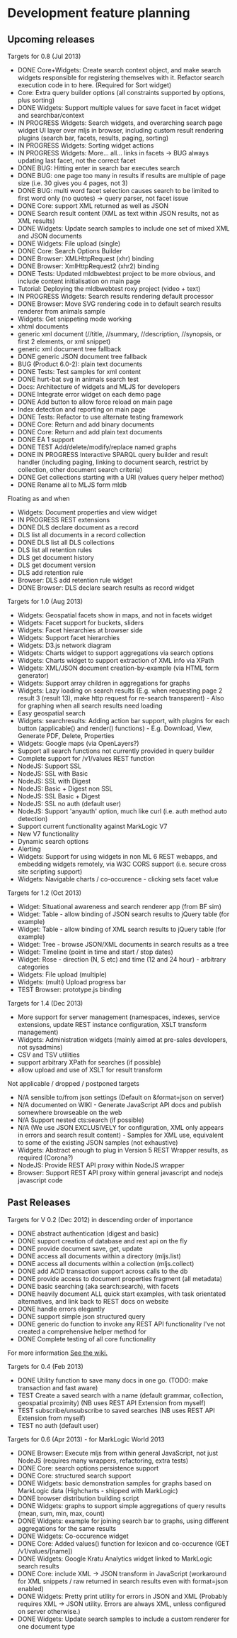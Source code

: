 # Development feature planning

## Upcoming releases

Targets for 0.8 (Jul 2013)
 - DONE Core+Widgets: Create search context object, and make search widgets responsible for registering themselves with it. Refactor search execution code in to here. (Required for Sort widget)
 - Core: Extra query builder options (all constraints supported by options, plus sorting)
 - DONE Widgets: Support multiple values for save facet in facet widget and searchbar/context
 - IN PROGRESS Widgets: Search widgets, and overarching search page widget UI layer over mljs in browser, including custom result rendering plugins (search bar, facets, results, paging, sorting)
  - IN PROGRESS Widgets: Sorting widget actions
  - IN PROGRESS Widgets: More... all... links in facets -> BUG always updating last facet, not the correct facet
  - DONE BUG: Hitting enter in search bar executes search
  - DONE BUG: one page too many in results if results are multiple of page size (i.e. 30 gives you 4 pages, not 3)
  - DONE BUG: multi word facet selection causes search to be limited to first word only (no quotes) -> query parser, not facet issue
 - DONE Core: support XML returned as well as JSON
  - DONE Search result content (XML as text within JSON results, not as XML results)
 - DONE Widgets: Update search samples to include one set of mixed XML and JSON documents
 - DONE Widgets: File upload (single)
 - DONE Core: Search Options Builder
 - DONE Browser: XMLHttpRequest (xhr) binding
 - DONE Browser: XmlHttpRequest2 (xhr2) binding
 - DONE Tests: Updated mldbwebtest project to be more obvious, and include content initialisation on main page
 - Tutorial: Deploying the mldbwebtest roxy project (video + text)
 - IN PROGRESS Widgets: Search results rendering default processor
  - DONE Browser: Move SVG rendering code in to default search results renderer from animals sample
  - Widgets: Get snippeting mode working
  - xhtml documents
  - generic xml document (//title, //summary, //description, //synopsis, or first 2 elements, or xml snippet)
  - generic xml document tree fallback
  - DONE generic JSON document tree fallback
  - BUG (Product 6.0-2): plain text documents
 - DONE Tests: Test samples for xml content 
  - DONE hurt-bat svg in animals search test
 - Docs: Architecture of widgets and MLJS for developers
 - DONE Integrate error widget on each demo page
 - DONE Add button to allow force reload on main page
 - Index detection and reporting on main page
 - DONE Tests: Refactor to use alternate testing framework
 - DONE Core: Return and add binary documents
 - DONE Core: Return and add plain text documents
 - DONE EA 1 support
  - DONE TEST Add/delete/modify/replace named graphs
  - DONE IN PROGRESS Interactive SPARQL query builder and result handler (including paging, linking to document search, restrict by collection, other document search criteria)
 - DONE Get collections starting with a URI (values query helper method)
 - DONE Rename all to MLJS form mldb
  
Floating as and when
 - Widgets: Document properties and view widget
 - IN PROGRESS REST extensions
  - DONE DLS declare document as a record
  - DLS list all documents in a record collection
  - DONE DLS list all DLS collections
  - DLS list all retention rules
  - DLS get document history
  - DLS get document version
  - DLS add retention rule
  - Browser: DLS add retention rule widget
  - DONE Browser: DLS declare search results as record widget
 
Targets for 1.0 (Aug 2013)
 - Widgets: Geospatial facets show in maps, and not in facets widget
 - Widgets: Facet support for buckets, sliders
 - Widgets: Facet hierarchies at browser side
 - Widgets: Support facet hierarchies
 - Widgets: D3.js network diagram
 - Widgets: Charts widget to support aggregations via search options
 - Widgets: Charts widget to support extraction of XML info via XPath
 - Widgets: XML/JSON document creation-by-example (via HTML form generator)
 - Widgets: Support array children in aggregations for graphs
 - Widgets: Lazy loading on search results (E.g. when requesting page 2 result 3 (result 13), make http request for re-search transparent) - Also for graphing when all search results need loading
 - Easy geospatial search
 - Widgets: searchresults: Adding action bar support, with plugins for each button (applicable() and render() functions) - E.g. Download, View, Generate PDF, Delete, Properties 
 - Widgets: Google maps (via OpenLayers?)
 - Support all search functions not currently provided in query builder
 - Complete support for /v1/values REST function
 - NodeJS: Support SSL
 - NodeJS: SSL with Basic
 - NodeJS: SSL with Digest
 - NodeJS: Basic + Digest non SSL
 - NodeJS: SSL Basic + Digest
 - NodeJS: SSL no auth (default user)
 - NodeJS: Support 'anyauth' option, much like curl (i.e. auth method auto detection)
 - Support current functionality against MarkLogic V7
 - New V7 functionality
  - Dynamic search options
  - Alerting
 - Widgets: Support for using widgets in non ML 6 REST webapps, and embedding widgets remotely, via W3C CORS support (i.e. secure cross site scripting support)
 - Widgets: Navigable charts / co-occurence - clicking sets facet value

Targets for 1.2 (Oct 2013)
 - Widget: Situational awareness and search renderer app (from BF sim)
 - Widget: Table - allow binding of JSON search results to jQuery table (for example)
 - Widget: Table - allow binding of XML search results to jQuery table (for example)
 - Widget: Tree - browse JSON/XML documents in search results as a tree
 - Widget: Timeline (point in time and start / stop dates)
 - Widget: Rose - direction (N, S etc) and time (12 and 24 hour) - arbitrary categories
 - Widgets: File upload (multiple)
 - Widgets: (multi) Upload progress bar
 - TEST Browser: prototype.js binding
 
Targets for 1.4 (Dec 2013)
 - More support for server management (namespaces, indexes, service extensions, update REST instance configuration, XSLT transform management)
 - Widgets: Administration widgets (mainly aimed at pre-sales developers, not sysadmins)
 - CSV and TSV utilities
 - support arbitrary XPath for searches (if possible)
 - allow upload and use of XSLT for result transform

Not applicable / dropped / postponed targets
 - N/A sensible to/from json settings (Default on &format=json on server)
 - N/A documented on WIKI - Generate JavaScript API docs and publish somewhere browseable on the web
 - N/A Support nested cts:search (if possible)
 - N/A (We use JSON EXCLUSIVELY for configuration, XML only appears in errors and search result content) - Samples for XML use, equivalent to some of the existing JSON samples (not exhaustive)
 - Widgets: Abstract enough to plug in Version 5 REST Wrapper results, as required (Corona?)
 - NodeJS: Provide REST API proxy within NodeJS wrapper
 - Browser: Support REST API proxy within general javascript and nodejs javascript code
 
## Past Releases

Targets for V 0.2 (Dec 2012) in descending order of importance
 - DONE abstract authentication (digest and basic) 
 - DONE support creation of database and rest api on the fly
 - DONE provide document save, get, update
 - DONE access all documents within a directory (mljs.list)
 - DONE access all documents within a collection (mljs.collect)
 - DONE add ACID transaction support across calls to the db
 - DONE provide access to document properties fragment (all metadata)
 - DONE basic searching (aka search:search), with facets
 - DONE heavily document ALL quick start examples, with task orientated alternatives, and link back to REST docs on website
 - DONE handle errors elegantly
 - DONE support simple json structured query
 - DONE generic do function to invoke any REST API functionality I've not created a comprehensive helper method for
 - DONE Complete testing of all core functionality

For more information [See the wiki.](/adamfowleruk/mljs/wiki)

Targets for 0.4 (Feb 2013)
 - DONE Utility function to save many docs in one go. (TODO: make transaction and fast aware)
 - TEST Create a saved search with a name (default grammar, collection, geospatial proximity) (NB uses REST API Extension from myself)
 - TEST subscribe/unsubscribe to saved searches (NB uses REST API Extension from myself)
 - TEST no auth (default user)
 
Targets for 0.6 (Apr 2013) - for MarkLogic World 2013
 - DONE Browser: Execute mljs from within general JavaScript, not just NodeJS (requires many wrappers, refactoring, extra tests)
 - DONE Core: search options persistence support
 - DONE Core: structured search support
 - DONE Widgets: basic demonstration samples for graphs based on MarkLogic data (Highcharts - shipped with MarkLogic)
 - DONE browser distribution building script
 - DONE Widgets: graphs to support simple aggregations of query results (mean, sum, min, max, count)
 - DONE Widgets: example for joining search bar to graphs, using different aggregations for the same results
 - DONE Widgets: Co-occurence widget 
 - DONE Core: Added values() function for lexicon and co-occurence (GET /v1/values/[name])
 - DONE Widgets: Google Kratu Analytics widget linked to MarkLogic search results
 - DONE Core: include XML -> JSON transform in JavaScript (workaround for XML snippets / raw returned in search results even with format=json enabled)
 - DONE Widgets: Pretty print utility for errors in JSON and XML (Probably requires XML -> JSON utility. Errors are always XML, unless configured on server otherwise.)
 - DONE Widgets: Update search samples to include a custom renderer for one document type
 